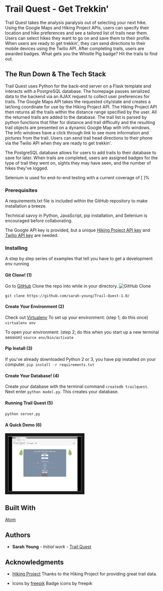 # Trail Quest - Get Trekkin'

Trail Quest takes the analysis paralysis out of selecting your next hike. Using the Google Maps and Hiking Project APIs, users can specify their location and hike preferences and see a tailored list of trails near them. Users can select hikes they want to go on and save them to their profile. When users are ready to get trekkin', they can send directions to their mobile devices using the Twilio API. After completing trails, users are awarded badges. What gets you the Whistle Pig badge? Hit the trails to find out.

## The Run Down & The Tech Stack

Trail Quest uses Python for the back-end server on a Flask template and interacts with a PostgreSQL database. The homepage passes serialized data to the backend via an AJAX request to collect user preferences for trails. The Google Maps API takes the requested city/state and creates a lat/long coordinate for use by the Hiking Project API. The Hiking Project API then returns all the trails within the distance range specified by the user. All the returned trails are added to the database. The trail list is parsed by python functions that filter for distance and trail difficulty and the resulting trail objects are presented on a dynamic Google Map with info windows. The info windows have a click through link to see more information and pictures from the trail. Users can send trail head directions to their phone via the Twilio API when they are ready to get trekkin'.

The PostgreSQL database allows for users to add trails to their database to save for later. When trails are completed, users are assigned badges for the type of trail they went on, sights they may have seen, and the number of hikes they've logged.

Selenium is used for end-to-end testing with a current coverage of [  ]%

### Prerequisites

A requirements.txt file is included within the GitHub repository to make installation a breeze.

Technical savvy in Python, JavaScript, pip installation, and Selenium is encouraged before collaborating.

The Google API key is provided, but a unique [Hiking Project API key](https://www.hikingproject.com/data) and [Twilio API key](https://www.twilio.com/) are needed.

### Installing

A step by step series of examples that tell you have to get a development env running

#### Git Clone! (1)
Go to [GitHub](https://github.com/sarah-young/Trail-Quest-1.0/)
Clone the repo into while in your directory.
![GitHub Clone](/readme-files/01-gitclone)

`git clone https://github.com/sarah-young/Trail-Quest-1.0/`

#### Create Your Environment (2)
Check out [Virtualenv](https://virtualenv.pypa.io/en/stable/)
To set up your environment: (step 1; do this once)
`virtualenv env`

To open your environment: (step 2; do this when you start up a new terminal session)
`source env/bin/activate`

#### Pip Install (3)
If you've already downloaded Python 2 or 3, you have pip installed on your computer.
`pip install -r requirements.txt`

#### Create Your Database! (4)
Create your database with the terminal command `createdb trailquest`.
Next enter `python model.py`. This creates your database.

#### Running Trail Quest (5)
`python server.py`

#### A Quick Demo (6)

<a href="https://youtu.be/mXeGiV-I-nM"><img src="/readme-files/youtubescreenshot.jpg"
alt="Trail Quest Demo" width="240" height="180" border="10"/></a>


## Built With
[Atom](https://atom.io/)

## Authors

* **Sarah Young** - *Initial work* - [Trail Quest](https://github.com/sarah-young/Trail-Quest-1.0)

## Acknowledgments

* [Hiking Project](https://www.hikingproject.com/data)
Thanks to the Hiking Project for providing great trail data.

* Icons by [freepik](https://www.flaticon.com/authors/freepik)
Badge icons by freepik
